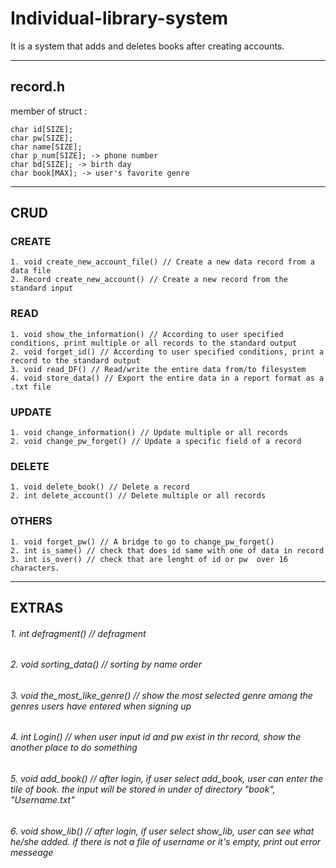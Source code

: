Individual-library-system
=========================
It is a system that adds and deletes books after creating accounts.

***

## record.h
  member of struct :   
  
    char id[SIZE];   
    char pw[SIZE];   
    char name[SIZE];   
    char p_num[SIZE]; -> phone number   
    char bd[SIZE]; -> birth day   
    char book[MAX]; -> user's favorite genre   

***

## **CRUD**

  ### CREATE
  
    1. void create_new_account_file() // Create a new data record from a data file   
    2. Record create_new_account() // Create a new record from the standard input
  
  ### READ
    
    1. void show_the_information() // According to user specified conditions, print multiple or all records to the standard output
    2. void forget_id() // According to user specified conditions, print a record to the standard output
    3. void read_DF() // Read/write the entire data from/to filesystem
    4. void store_data() // Export the entire data in a report format as a .txt file
    
  ### UPDATE
  
    1. void change_information() // Update multiple or all records
    2. void change_pw_forget() // Update a specific field of a record
    
  ### DELETE
    
    1. void delete_book() // Delete a record
    2. int delete_account() // Delete multiple or all records
    
  ### OTHERS
  
    1. void forget_pw() // A bridge to go to change_pw_forget()
    2. int is_same() // check that does id same with one of data in record
    3. int is_over() // check that are lenght of id or pw  over 16 characters.
    
***

## EXTRAS
  
 ###### 1. int defragment() // defragment   
 ###### 2. void sorting_data() // sorting by name order   
 ###### 3. void the_most_like_genre() // show the most selected genre among the genres users have entered when signing up   
 ###### 4. int Login() // when user input id and pw exist in thr record, show the another place to do something   
 ###### 5. void add_book() // after login, if user select add_book, user can enter the tile of book. the input will be stored in under                                 of directory "book", "Username.txt"   
 ###### 6. void show_lib() // after login, if user select show_lib, user can see what he/she added. if there is not a file of username                                 or it's empty, print out error messeage   
  
